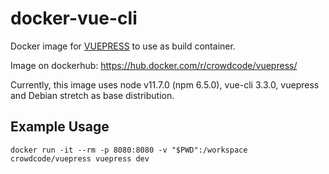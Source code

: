 # docker-vue-cli

Docker image for [VUEPRESS](https://vuepress.vuejs.org/) to use as build container.

Image on dockerhub: https://hub.docker.com/r/crowdcode/vuepress/

Currently, this image uses node v11.7.0 (npm 6.5.0), vue-cli 3.3.0, vuepress and Debian stretch as base distribution.

## Example Usage

```
docker run -it --rm -p 8080:8080 -v "$PWD":/workspace crowdcode/vuepress vuepress dev
```

